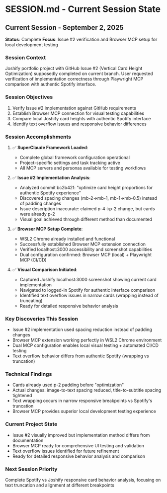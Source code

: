# SESSION.md - Current Session State

## Current Session - September 2, 2025
**Status**: Complete
**Focus**: Issue #2 verification and Browser MCP setup for local development testing

### Session Context
Joshify portfolio project with GitHub Issue #2 (Vertical Card Height Optimization) supposedly completed on current branch. User requested verification of implementation correctness through Playwright MCP comparison with authentic Spotify interface.

### Session Objectives
1. Verify Issue #2 implementation against GitHub requirements
2. Establish Browser MCP connection for visual testing capabilities
3. Compare local Joshify card heights with authentic Spotify interface
4. Identify text overflow issues and responsive behavior differences

### Session Accomplishments
1. ✅ **SuperClaude Framework Loaded**:
   - Complete global framework configuration operational
   - Project-specific settings and task tracking active
   - All MCP servers and personas available for testing workflows

2. ✅ **Issue #2 Implementation Analysis**:
   - Analyzed commit bc2b42f: "optimize card height proportions for authentic Spotify experience"
   - Discovered spacing changes (mb-2→mb-1, mb-1→mb-0.5) instead of padding changes
   - Issue description inaccurate: claimed p-4→p-2 change, but cards were already p-2
   - Visual goal achieved through different method than documented

3. ✅ **Browser MCP Setup Complete**:
   - WSL2 Chrome already installed and functional
   - Successfully established Browser MCP extension connection
   - Verified localhost:3000 accessibility and screenshot capabilities
   - Dual configuration confirmed: Browser MCP (local) + Playwright MCP (CI/CD)

4. ✅ **Visual Comparison Initiated**:
   - Captured Joshify localhost:3000 screenshot showing current card implementation
   - Navigated to logged-in Spotify for authentic interface comparison
   - Identified text overflow issues in narrow cards (wrapping instead of truncating)
   - Ready for detailed responsive behavior analysis

### Key Discoveries This Session
- Issue #2 implementation used spacing reduction instead of padding changes
- Browser MCP extension working perfectly in WSL2 Chrome environment
- Dual MCP configuration enables local visual testing + automated CI/CD testing
- Text overflow behavior differs from authentic Spotify (wrapping vs truncation)

### Technical Findings
- Cards already used p-2 padding before "optimization"
- Actual changes: image-to-text spacing reduced, title-to-subtitle spacing tightened
- Text wrapping occurs in narrow responsive breakpoints vs Spotify's truncation
- Browser MCP provides superior local development testing experience

### Current Project State
- Issue #2 visually improved but implementation method differs from documentation
- Browser MCP ready for comprehensive UI testing and validation
- Text overflow issues identified for future refinement
- Ready for detailed responsive behavior analysis and comparison

### Next Session Priority
Complete Spotify vs Joshify responsive card behavior analysis, focusing on text truncation and alignment at different breakpoints